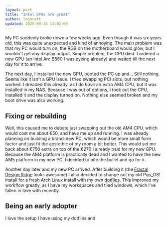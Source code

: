 ```yaml
---
layout: post
title: "Intel GPUs are great"
author: legoraft
updated: 2025-09-24 14:02:00
---
```


My PC suddenly broke down a few weeks ago. Even though it was six years old, this was quite unexpected and kind of annoying. The main problem was that my PC would turn on, the RGB on the motherboard would glow, but I wouldn't get any display output. Simple problem, the GPU died. I ordered a new GPU (an Intel Arc B580 I was eyeing already) and waited till the next day for it to arrive.

The next day, I installed the new GPU, booted the PC up and... Still nothing. Seems like it isn't a GPU issue. I tried swapping PCI slots, but nothing worked. I dreaded this already, as I do _have_ an extra AM4 CPU, but it was installed in my NAS. Because I was out of options, I took out the CPU, installed it and the display turned on. Nothing else seemed broken and my boot drive was also working.

## Fixing or rebuilding

Well, this caused me to debate just swapping out the old AM4 CPU, which would cost me about €50, and have me up and running. I was already planning on building a brand-new PC, which would be more small form factor and just fit the aestethic of my room a bit better. This would set me back about €750 extra on top of the €270 I already paid for my new GPU. Because the AM4 platform is practically dead and I wanted to have the new AM5 platform in my new PC, I decided to bite the bullet and go for it.

Another day later and my new PC arrived. After building it (the [Fractal Design Ridge](https://www.fractal-design.com/products/cases/ridge/) looks awesome) I also decided to change out my old Pop_OS! install for a fresh Arch Linux install with my own [dotfiles](https://github.com/legoraft/dots). This improved my workflow greatly, as I have my workspaces and tiled windows, which I've fallen in love with recently.

## Being an early adopter

I love the setup I have using my dotfiles and
